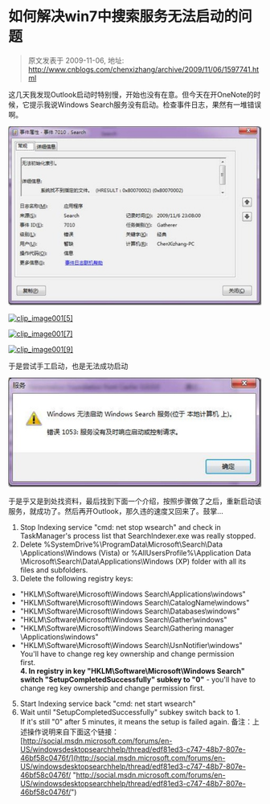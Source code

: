 # 如何解决win7中搜索服务无法启动的问题 
> 原文发表于 2009-11-06, 地址: http://www.cnblogs.com/chenxizhang/archive/2009/11/06/1597741.html 


这几天我发现Outlook启动时特别慢，开始也没有在意。但今天在开OneNote的时候，它提示我说Windows Search服务没有启动。检查事件日志，果然有一堆错误啊。

 [![clip_image001](./images/1597741-clip_image001_thumb.jpg "clip_image001")](http://images.cnblogs.com/cnblogs_com/chenxizhang/WindowsLiveWriter/win7_1505B/clip_image001_2.jpg)

 [![clip_image001[5]](./images/1597741-clip_image001%5B5%5D_thumb.jpg "clip_image001[5]")](http://images.cnblogs.com/cnblogs_com/chenxizhang/WindowsLiveWriter/win7_1505B/clip_image001%5B5%5D.jpg)

 [![clip_image001[7]](./images/1597741-clip_image001%5B7%5D_thumb.jpg "clip_image001[7]")](http://images.cnblogs.com/cnblogs_com/chenxizhang/WindowsLiveWriter/win7_1505B/clip_image001%5B7%5D.jpg)

 [![clip_image001[9]](./images/1597741-clip_image001%5B9%5D_thumb.jpg "clip_image001[9]")](http://images.cnblogs.com/cnblogs_com/chenxizhang/WindowsLiveWriter/win7_1505B/clip_image001%5B9%5D.jpg)

 于是尝试手工启动，也是无法成功启动

 [![clip_image002](./images/1597741-clip_image002_thumb.jpg "clip_image002")](http://images.cnblogs.com/cnblogs_com/chenxizhang/WindowsLiveWriter/win7_1505B/clip_image002_2.jpg)

 于是乎又是到处找资料，最后找到下面一个介绍，按照步骤做了之后，重新启动该服务，就成功了。然后再开Outlook，那久违的速度又回来了。鼓掌…

 1. Stop Indexing service "cmd: net stop wsearch" and check in  
TaskManager's process list that SearchIndexer.exe was really stopped.  
2. Delete %SystemDrive%\ProgramData\Microsoft\Search\Data  
\Applications\Windows (Vista) or %AllUsersProfile%\Application Data  
\Microsoft\Search\Data\Applications\Windows (XP) folder with all its  
files and subfolders.  
3. Delete the following registry keys:  
- "HKLM\Software\Microsoft\Windows Search\Applications\windows"  
- "HKLM\Software\Microsoft\Windows Search\CatalogName\windows"  
- "HKLM\Software\Microsoft\Windows Search\Databases\windows"  
- "HKLM\Software\Microsoft\Windows Search\Gather\windows"  
- "HKLM\Software\Microsoft\Windows Search\Gathering manager  
\Applications\windows"  
- "HKLM\Software\Microsoft\Windows Search\UsnNotifier\windows"  
You'll have to change reg key ownership and change permission  
first.  
**4. In registry in key "HKLM\Software\Microsoft\Windows Search"  
switch "SetupCompletedSuccessfully" subkey to "0"** - you'll have to  
change reg key ownership and change permission first.  
5. Start Indexing service back "cmd: net start wsearch"  
6. Wait until "SetupCompletedSuccessfully" subkey switch back to 1.  
If it's still "0" after 5 minutes, it means the setup is failed again. 备注：上述操作说明来自下面这个链接：[http://social.msdn.microsoft.com/forums/en-US/windowsdesktopsearchhelp/thread/edf81ed3-c747-48b7-807e-46bf58c0476f/](http://social.msdn.microsoft.com/forums/en-US/windowsdesktopsearchhelp/thread/edf81ed3-c747-48b7-807e-46bf58c0476f/ "http://social.msdn.microsoft.com/forums/en-US/windowsdesktopsearchhelp/thread/edf81ed3-c747-48b7-807e-46bf58c0476f/")



